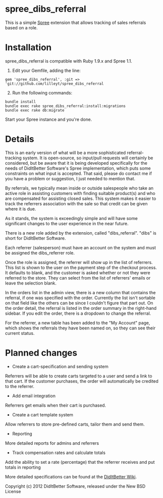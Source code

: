 spree_dibs_referral
===================

This is a simple [Spree](http://spreecommerce.com/) extension that allows tracking of sales referrals based on a role.

Installation
============

spree_dibs_referral is compatible with Ruby 1.9.x and Spree 1.1.

1. Edit your Gemfile, adding the line:

`gem 'spree_dibs_referral', :git => 'git://github.com/lilleyt/spree_dibs_referral`

2. Run the following commands:

```
bundle install
bundle exec rake spree_dibs_referral:install:migrations
bundle exec rake db:migrate
```

Start your Spree instance and you're done.

Details
=======

This is an early version of what will be a more sophisticated referral-tracking system.  It is open-source, so input/pull requests will certainly be considered,
but be aware that it is being developed specifically for the needs of DidItBetter Software's Spree implementation, which puts some constraints on what input is
accepted.  That said, please do contact me if you have a problem or suggestion, I just needed to mention that.

By referrals, we typically mean inside or outside salespeople who take an active role in assisting customers with finding suitable product(s) and who are
compensated for assisting closed sales.  This system makes it easier to track the referrers association with the sale so that credit can be given where it
is due.

As it stands, the system is exceedingly simple and will have some significant changes to the user experience in the near future.

There is a new role added by the extension, called "dibs_referral".  "dibs" is short for DidItBetter Software.

Each referrer (salesperson) must have an account on the system and must be assigned the dibs_referrer role.

Once the role is assigned, the referrer will show up in the list of referrers.  This list is shown to the user on the payment step of the checkout process.
It defaults to blank, and the customer is asked whether or not they were referred to the store.  They can select from the list of referrers' emails or leave
the selection blank.

In the orders list in the admin view, there is a new column that contains the referral, if one was specified with the order.  Currently the list isn't sortable
on that field like the others can be since I couldn't figure that part out.  On the order detail, the referral is listed in the order summary in the right-hand
sidebar.  If you edit the order, there is a dropdown to change the referral.

For the referrer, a new table has been added to the "My Account" page, which shows the referrals they have been named on, so they can see their current status.

Planned changes
===============

* Create a cart-specification and sending system

Referrers will be able to create carts targeted to a user and send a link to that cart.  If the customer purchases, the order will automatically be credited
to the referrer.

* Add email integration

Referrers get emails when their cart is purchased.

* Create a cart template system

Allow referrers to store pre-defined carts, tailor them and send them.

* Reporting

More detailed reports for admins and referrers

* Track compensation rates and calculate totals

Add the ability to set a rate (percentage) that the referrer receives and put totals in reporting

More detailed specifications can be found at the [DidItBetter Wiki](http://wiki.diditbetter.com/doku.php?id=Agent_Modules:Agent_Modules).

Copyright (c) 2012 DidItBetter Software, released under the New BSD License

